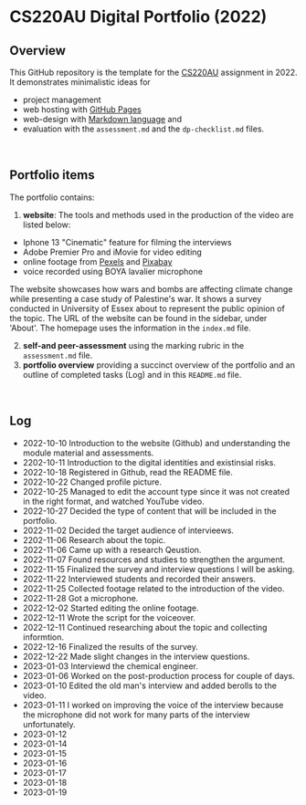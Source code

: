 # CS220AU Digital Portfolio (2022)
## Overview
This GitHub repository is the template for the [CS220AU](https://github.com/khofstadter/CS220AU) assignment in 2022. It demonstrates minimalistic ideas for 

- project management
- web hosting with [GitHub Pages](https://pages.github.com/) 
- web-design with [Markdown language](https://guides.github.com/features/mastering-markdown/) and
- evaluation with the `assessment.md` and the `dp-checklist.md` files. 

<br>

## Portfolio items
The portfolio contains:

1. **website**: The tools and methods used in the production of the video are listed below:

- Iphone 13 "Cinematic" feature for filming the interviews
- Adobe Premier Pro and iMovie for video editing
- online footage from [Pexels](https://www.pexels.com/) and [Pixabay](https://pixabay.com/videos/)
- voice recorded using BOYA lavalier microphone

The website showcases how wars and bombs are affecting climate change while presenting a case study of Palestine's war. It shows a survey conducted in University of Essex about to represent the public opinion of the topic. The URL of the website can be found in the sidebar, under 'About'. The homepage uses the information in the `index.md` file.

2. **self-and peer-assessment** using the marking rubric in the `assessment.md` file.
3. **portfolio overview** providing a succinct overview of the portfolio and an outline of completed tasks (Log) and in this `README.md` file.

<br>

## Log 
- 2022-10-10 Introduction to the website (Github) and understanding the module material and assessments.
- 2202-10-11 Introduction to the digital identities and existinsial risks.
- 2022-10-18 Registered in Github, read the README file.
- 2022-10-22 Changed profile picture.
- 2022-10-25 Managed to edit the account type since it was not created in the right format, and watched YouTube video.
- 2022-10-27 Decided the type of content that will be included in the portfolio.
- 2022-11-02 Decided the target audience of intervieews.
- 2202-11-06 Research about the topic.
- 2022-11-06 Came up with a research Qeustion.
- 2022-11-07 Found resources and studies to strengthen the argument.
- 2022-11-15 Finalized the survey and interview questions I will be asking.
- 2022-11-22 Interviewed students and recorded their answers.
- 2022-11-25 Collected footage related to the introduction of the video.
- 2022-11-28 Got a microphone.
- 2022-12-02 Started editing the online footage.
- 2022-12-11 Wrote the script for the voiceover.
- 2022-12-11 Continued researching about the topic and collecting informtion.
- 2022-12-16 Finalized the results of the survey.
- 2022-12-22 Made slight changes in the interview questions.
- 2023-01-03 Interviewd the chemical engineer.
- 2023-01-06 Worked on the post-production process for couple of days.
- 2023-01-10 Edited the old man's interview and added berolls to the video.
- 2023-01-11 I worked on improving the voice of the interview because the microphone did not work for many parts of the interview unfortunately. 
- 2023-01-12 
- 2023-01-14
- 2023-01-15
- 2023-01-16
- 2023-01-17
- 2023-01-18
- 2023-01-19
